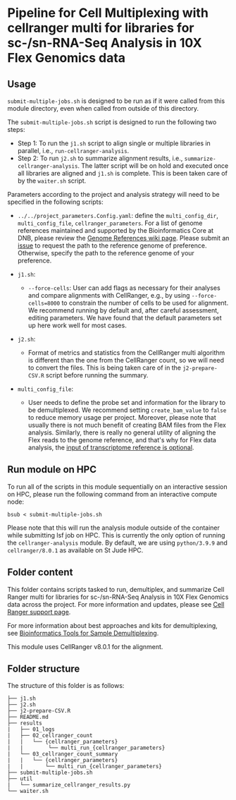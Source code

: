 # Pipeline for Cell Multiplexing with cellranger multi for libraries for sc-/sn-RNA-Seq Analysis in 10X Flex Genomics data

## Usage

`submit-multiple-jobs.sh` is designed to be run as if it were called from this module directory, even when called from outside of this directory.

The `submit-multiple-jobs.sh` script is designed to run the following two steps: 
   - Step 1: To run the `j1.sh` script to align single or multiple libraries in parallel, i.e., `run-cellranger-analysis`. 
   - Step 2: To run `j2.sh` to summarize alignment results, i.e., `summarize-cellranger-analysis`. The latter script will be on hold and executed once all libraries are aligned and `j1.sh` is complete. This is been taken care of by the `waiter.sh` script.

Parameters according to the project and analysis strategy will need to be specified in the following scripts:
- `../../project_parameters.Config.yaml`: define the `multi_config_dir`, `multi_config_file`, `cellranger_parameters`. For a list of genome references maintained and supported by the Bioinformatics Core at DNB, please review the [Genome References wiki page](https://github.com/stjude-dnb-binfcore/sc-rna-seq-snap/wiki/2.-Genome-References). Please submit an [issue](https://github.com/stjude-dnb-binfcore/sc-rna-seq-snap/issues) to request the path to the reference genome of preference. Otherwise, specify the path to the reference genome of your preference. 


- `j1.sh`: 
  - `--force-cells`: User can add flags as necessary for their analyses and compare alignments with CellRanger, e.g., by using `--force-cells=8000` to constrain the number of cells to be used for alignment. We recommend running by default and, after careful assessment, editing parameters. We have found that the default parameters set up here work well for most cases.

- `j2.sh`: 
   - Format of metrics and statistics from the CellRanger multi algorithm is different than the one from the CellRanger count, so we will need to convert the files. This is being taken care of in the `j2-prepare-CSV.R` script before running the summary. 

- `multi_config_file`:
    - User needs to define the probe set and information for the library to be demultiplexed. We recommend setting `create_bam_value` to `false` to reduce memory usage per project. Moreover, please note that usually there is not much benefit of creating BAM files from the Flex analysis. Similarly, there is really no general utility of aligning the Flex reads to the genome reference, and that's why for Flex data analysis, the [input of transcriptome reference is optional](https://www.10xgenomics.com/support/software/cell-ranger/latest/analysis/inputs/cr-multi-config-csv-opts#gene-expression).

## Run module on HPC

To run all of the scripts in this module sequentially on an interactive session on HPC, please run the following command from an interactive compute node:

```
bsub < submit-multiple-jobs.sh
```

Please note that this will run the analysis module outside of the container while submitting lsf job on HPC. This is currently the only option of running the `cellranger-analysis` module. By default, we are using `python/3.9.9` and `cellranger/8.0.1` as available on St Jude HPC.


## Folder content
This folder contains scripts tasked to run, demultiplex, and summarize Cell Ranger multi for libraries for sc-/sn-RNA-Seq Analysis in 10X Flex Genomics data across the project. For more information and updates, please see [Cell Ranger support page](https://www.10xgenomics.com/products/flex-gene-expression).

For more information about best approaches and kits for demultiplexing, see [Bioinformatics Tools for Sample Demultiplexing](https://www.10xgenomics.com/analysis-guides/bioinformatics-tools-for-sample-demultiplexing#bioinformatics-tools-for-sample-demultiplexing).

This module uses CellRanger v8.0.1 for the alignment.


## Folder structure 

The structure of this folder is as follows:

```
├── j1.sh
├── j2.sh
├── j2-prepare-CSV.R
├── README.md
├── results
|   ├── 01_logs
|   ├── 02_cellranger_count
|   |   └── {cellranger_parameters}
|   |        └── multi_run_{cellranger_parameters}
|   └── 03_cellranger_count_summary
|   |   └── {cellranger_parameters}
|   |       └── multi_run_{cellranger_parameters}
├── submit-multiple-jobs.sh
├── util
|   └── summarize_cellranger_results.py
└── waiter.sh
```
